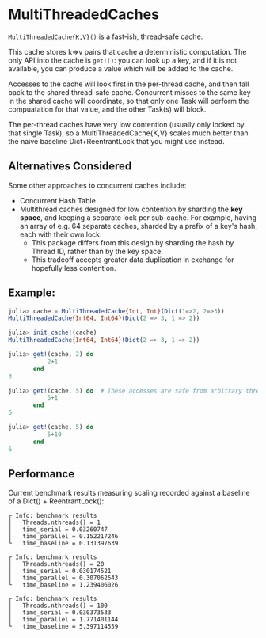 # MultiThreadedCaches

`MultiThreadedCache{K,V}()` is a fast-ish, thread-safe cache.

This cache stores k=>v pairs that cache a deterministic computation. The only API into the
cache is `get!()`: you can look up a key, and if it is not available, you can produce a
value which will be added to the cache.

Accesses to the cache will look first in the per-thread cache, and then fall back to the
shared thread-safe cache. Concurrent misses to the same key in the shared cache will
coordinate, so that only one Task will perform the compuatation for that value, and the
other Task(s) will block.

The per-thread caches have very low contention (usually only locked by that single Task), so
a MultiThreadedCache{K,V} scales much better than the naive baseline Dict+ReentrantLock that
you might use instead.

## Alternatives Considered
Some other approaches to concurrent caches include:
- Concurrent Hash Table
- Multithread caches designed for low contention by sharding the **key space**, and keeping
  a separate lock per sub-cache. For example, having an array of e.g. 64 separate caches,
  sharded by a prefix of a key's hash, each with their own lock.
    - This package differs from this design by sharding the hash by Thread ID, rather than
      by the key space.
    - This tradeoff accepts greater data duplication in exchange for hopefully less
      contention.


## Example:
```julia
julia> cache = MultiThreadedCache{Int, Int}(Dict(1=>2, 2=>3))
MultiThreadedCache{Int64, Int64}(Dict(2 => 3, 1 => 2))

julia> init_cache!(cache)
MultiThreadedCache{Int64, Int64}(Dict(2 => 3, 1 => 2))

julia> get!(cache, 2) do
           2+1
       end
3

julia> get!(cache, 5) do  # These accesses are safe from arbitrary threads.
           5+1
       end
6

julia> get!(cache, 5) do
           5+10
       end
6
```

## Performance
Current benchmark results measuring scaling recorded against a baseline of a Dict() + ReentrantLock():

```
┌ Info: benchmark results
│   Threads.nthreads() = 1
│   time_serial = 0.03260747
│   time_parallel = 0.152217246
└   time_baseline = 0.131397639
```

```
┌ Info: benchmark results
│   Threads.nthreads() = 20
│   time_serial = 0.030174521
│   time_parallel = 0.307062643
└   time_baseline = 1.239406026
```

```
┌ Info: benchmark results
│   Threads.nthreads() = 100
│   time_serial = 0.030373533
│   time_parallel = 1.771401144
└   time_baseline = 5.397114559
```
